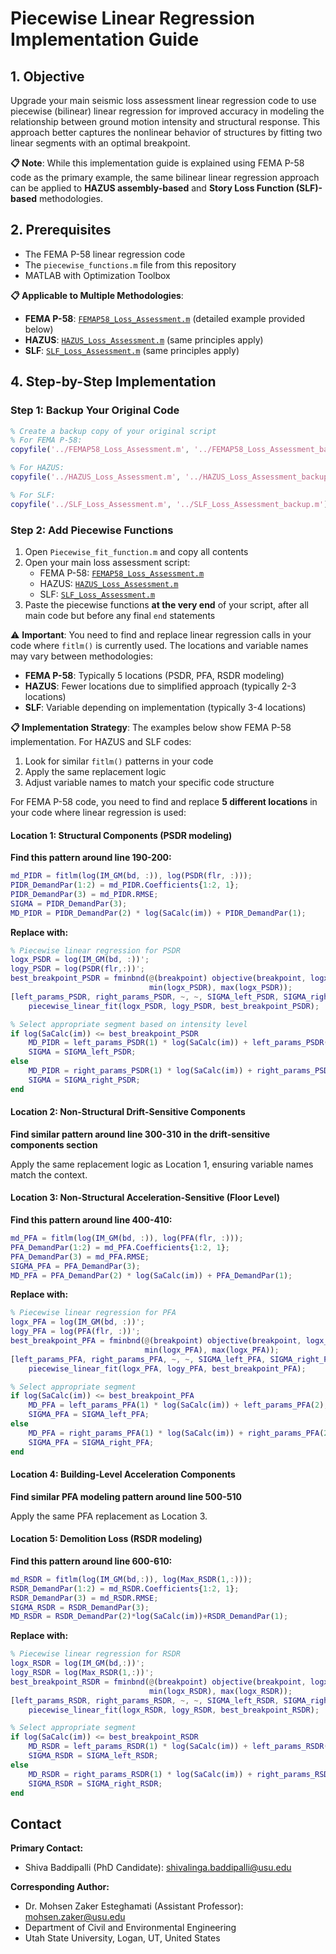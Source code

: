 # Piecewise Linear Regression Implementation Guide

## 1. Objective
Upgrade your main seismic loss assessment linear regression code to use piecewise (bilinear) linear regression for improved accuracy in modeling the relationship between ground motion intensity and structural response. This approach better captures the nonlinear behavior of structures by fitting two linear segments with an optimal breakpoint.

**📋 Note**: While this implementation guide is explained using FEMA P-58 code as the primary example, the same bilinear linear regression approach can be applied to **HAZUS assembly-based** and **Story Loss Function (SLF)-based** methodologies.

## 2. Prerequisites
- The FEMA P-58 linear regression code
- The `piecewise_functions.m` file from this repository
- MATLAB with Optimization Toolbox
  
**📋 Applicable to Multiple Methodologies**: 
- **FEMA P-58**: [`FEMAP58_Loss_Assessment.m`](../FEMAP58_Loss_Assessment.m) (detailed example provided below)
- **HAZUS**: [`HAZUS_Loss_Assessment.m`](../HAZUS_Loss_Assessment.m) (same principles apply)
- **SLF**: [`SLF_Loss_Assessment.m`](../SLF_Loss_Assessment.m) (same principles apply)

## 4. Step-by-Step Implementation

### Step 1: Backup Your Original Code
```matlab
% Create a backup copy of your original script
% For FEMA P-58:
copyfile('../FEMAP58_Loss_Assessment.m', '../FEMAP58_Loss_Assessment_backup.m');

% For HAZUS:
copyfile('../HAZUS_Loss_Assessment.m', '../HAZUS_Loss_Assessment_backup.m');

% For SLF:
copyfile('../SLF_Loss_Assessment.m', '../SLF_Loss_Assessment_backup.m');
```
### Step 2: Add Piecewise Functions
1. Open `Piecewise_fit_function.m` and copy all contents
2. Open your main loss assessment script:
   - FEMA P-58: [`FEMAP58_Loss_Assessment.m`](../FEMAP58_Loss_Assessment.m)
   - HAZUS: [`HAZUS_Loss_Assessment.m`](../HAZUS_Loss_Assessment.m) 
   - SLF: [`SLF_Loss_Assessment.m`](../SLF_Loss_Assessment.m)
3. Paste the piecewise functions **at the very end** of your script, after all main code but before any final `end` statements

⚠️ **Important**: You need to find and replace linear regression calls in your code where `fitlm()` is currently used. The locations and variable names may vary between methodologies:

- **FEMA P-58**: Typically 5 locations (PSDR, PFA, RSDR modeling)
- **HAZUS**: Fewer locations due to simplified approach (typically 2-3 locations)
- **SLF**: Variable depending on implementation (typically 3-4 locations)

**📋 Implementation Strategy**: The examples below show FEMA P-58 implementation. For HAZUS and SLF codes:
1. Look for similar `fitlm()` patterns in your code
2. Apply the same replacement logic
3. Adjust variable names to match your specific code structure

For FEMA P-58 code, you need to find and replace **5 different locations** in your code where linear regression is used:

#### Location 1: Structural Components (PSDR modeling)
**Find this pattern around line 190-200:**
```matlab
md_PIDR = fitlm(log(IM_GM(bd, :)), log(PSDR(flr, :)));
PIDR_DemandPar(1:2) = md_PIDR.Coefficients{1:2, 1};
PIDR_DemandPar(3) = md_PIDR.RMSE;
SIGMA = PIDR_DemandPar(3);
MD_PIDR = PIDR_DemandPar(2) * log(SaCalc(im)) + PIDR_DemandPar(1);
```
**Replace with:**
```matlab
% Piecewise linear regression for PSDR
logx_PSDR = log(IM_GM(bd, :))';
logy_PSDR = log(PSDR(flr,:))';
best_breakpoint_PSDR = fminbnd(@(breakpoint) objective(breakpoint, logx_PSDR, logy_PSDR), ...
                               min(logx_PSDR), max(logx_PSDR));
[left_params_PSDR, right_params_PSDR, ~, ~, SIGMA_left_PSDR, SIGMA_right_PSDR] = ...
    piecewise_linear_fit(logx_PSDR, logy_PSDR, best_breakpoint_PSDR);

% Select appropriate segment based on intensity level
if log(SaCalc(im)) <= best_breakpoint_PSDR
    MD_PIDR = left_params_PSDR(1) * log(SaCalc(im)) + left_params_PSDR(2);
    SIGMA = SIGMA_left_PSDR;
else
    MD_PIDR = right_params_PSDR(1) * log(SaCalc(im)) + right_params_PSDR(2);
    SIGMA = SIGMA_right_PSDR;
end
```
#### Location 2: Non-Structural Drift-Sensitive Components 
**Find similar pattern around line 300-310 in the drift-sensitive components section**

Apply the same replacement logic as Location 1, ensuring variable names match the context.

#### Location 3: Non-Structural Acceleration-Sensitive (Floor Level)
**Find this pattern around line 400-410:**

```matlab
md_PFA = fitlm(log(IM_GM(bd, :)), log(PFA(flr, :)));
PFA_DemandPar(1:2) = md_PFA.Coefficients{1:2, 1};
PFA_DemandPar(3) = md_PFA.RMSE;
SIGMA_PFA = PFA_DemandPar(3);
MD_PFA = PFA_DemandPar(2) * log(SaCalc(im)) + PFA_DemandPar(1);
```

**Replace with:**
```matlab
% Piecewise linear regression for PFA
logx_PFA = log(IM_GM(bd, :))';
logy_PFA = log(PFA(flr, :))';
best_breakpoint_PFA = fminbnd(@(breakpoint) objective(breakpoint, logx_PFA, logy_PFA), ...
                              min(logx_PFA), max(logx_PFA));
[left_params_PFA, right_params_PFA, ~, ~, SIGMA_left_PFA, SIGMA_right_PFA] = ...
    piecewise_linear_fit(logx_PFA, logy_PFA, best_breakpoint_PFA);

% Select appropriate segment
if log(SaCalc(im)) <= best_breakpoint_PFA
    MD_PFA = left_params_PFA(1) * log(SaCalc(im)) + left_params_PFA(2);
    SIGMA_PFA = SIGMA_left_PFA;
else
    MD_PFA = right_params_PFA(1) * log(SaCalc(im)) + right_params_PFA(2);
    SIGMA_PFA = SIGMA_right_PFA;
end
```


#### Location 4: Building-Level Acceleration Components
**Find similar PFA modeling pattern around line 500-510**

Apply the same PFA replacement as Location 3.

#### Location 5: Demolition Loss (RSDR modeling)
**Find this pattern around line 600-610:**
```matlab
md_RSDR = fitlm(log(IM_GM(bd,:)), log(Max_RSDR(1,:)));
RSDR_DemandPar(1:2) = md_RSDR.Coefficients{1:2, 1};
RSDR_DemandPar(3) = md_RSDR.RMSE;
SIGMA_RSDR = RSDR_DemandPar(3);
MD_RSDR = RSDR_DemandPar(2)*log(SaCalc(im))+RSDR_DemandPar(1);
```

**Replace with:**
```matlab
% Piecewise linear regression for RSDR
logx_RSDR = log(IM_GM(bd,:))';
logy_RSDR = log(Max_RSDR(1,:))';
best_breakpoint_RSDR = fminbnd(@(breakpoint) objective(breakpoint, logx_RSDR, logy_RSDR), ...
                               min(logx_RSDR), max(logx_RSDR));
[left_params_RSDR, right_params_RSDR, ~, ~, SIGMA_left_RSDR, SIGMA_right_RSDR] = ...
    piecewise_linear_fit(logx_RSDR, logy_RSDR, best_breakpoint_RSDR);

% Select appropriate segment
if log(SaCalc(im)) <= best_breakpoint_RSDR
    MD_RSDR = left_params_RSDR(1) * log(SaCalc(im)) + left_params_RSDR(2);
    SIGMA_RSDR = SIGMA_left_RSDR;
else
    MD_RSDR = right_params_RSDR(1) * log(SaCalc(im)) + right_params_RSDR(2);
    SIGMA_RSDR = SIGMA_right_RSDR;
end
```

## Contact
**Primary Contact:**
- Shiva Baddipalli (PhD Candidate): shivalinga.baddipalli@usu.edu

**Corresponding Author:**  
- Dr. Mohsen Zaker Esteghamati (Assistant Professor): mohsen.zaker@usu.edu
- Department of Civil and Environmental Engineering
- Utah State University, Logan, UT, United States
